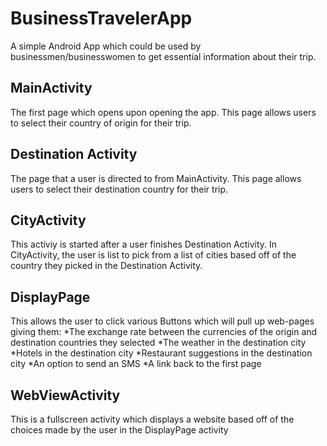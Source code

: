 # BusinessTravelerApp
A simple Android App which could be used by businessmen/businesswomen to get essential information about their trip. 

## MainActivity
The first page which opens upon opening the app. This page allows users to select their country of origin for their trip.

## Destination Activity
The page that a user is directed to from MainActivity. This page allows users to select their destination country for their trip.

## CityActivity
This activiy is started after a user finishes Destination Activity. In CityActivity, the user is list to pick from a list of cities
based off of the country they picked in the Destination Activity.

## DisplayPage
This allows the user to click various Buttons which will pull up web-pages giving them:
*The exchange rate between the currencies of the origin and destination countries they selected
*The weather in the destination city
*Hotels in the destination city
*Restaurant suggestions in the destination city
*An option to send an SMS
*A link back to the first page

## WebViewActivity
This is a fullscreen activity which displays a website based off of the choices made by the user in the DisplayPage activity
